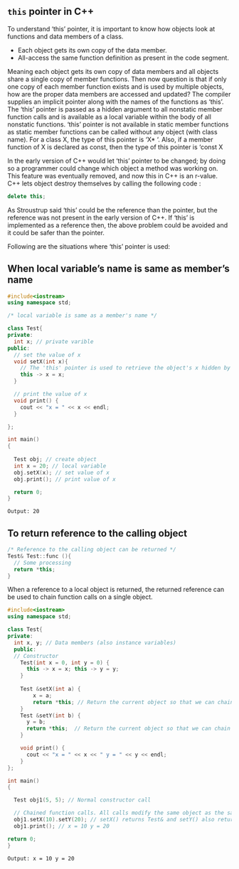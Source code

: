 ## `this` pointer in C++

To understand ‘this’ pointer, it is important to know how objects look at functions and data members of a class.

- Each object gets its own copy of the data member.
- All-access the same function definition as present in the code segment.

Meaning each object gets its own copy of data members and all objects share a single copy of member functions.
Then now question is that if only one copy of each member function exists and is used by multiple objects, how are the proper data members are accessed and updated?
The compiler supplies an implicit pointer along with the names of the functions as ‘this’.
The ‘this’ pointer is passed as a hidden argument to all nonstatic member function calls and is available as a local variable within the body of all nonstatic functions. ‘this’ pointer is not available in static member functions as static member functions can be called without any object (with class name).
For a class X, the type of this pointer is ‘X* ‘. Also, if a member function of X is declared as const, then the type of this pointer is ‘const X 

In the early version of C++ would let ‘this’ pointer to be changed; by doing so a programmer could change which object a method was working on. This feature was eventually removed, and now this in C++ is an r-value.
C++ lets object destroy themselves by calling the following code :

```cpp
delete this;
```

As Stroustrup said ‘this’ could be the reference than the pointer, but the reference was not present in the early version of C++. If ‘this’ is implemented as a reference then, the above problem could be avoided and it could be safer than the pointer.

Following are the situations where ‘this’ pointer is used:
## When local variable’s name is same as member’s name
```cpp
#include<iostream>
using namespace std;

/* local variable is same as a member's name */

class Test{
private:
  int x; // private varible
public:
  // set the value of x
  void setX(int x){
    // The 'this' pointer is used to retrieve the object's x hidden by the local variable 'x'
    this -> x = x;
  }

  // print the value of x 
  void print() { 
    cout << "x = " << x << endl; 
  }

};

int main()
{
  
  Test obj; // create object
  int x = 20; // local variable
  obj.setX(x); // set value of x
  obj.print(); // print value of x

  return 0;
}
```
`Output: 20`

## To return reference to the calling object
```cpp
/* Reference to the calling object can be returned */
Test& Test::func (){
  // Some processing
  return *this;
}
```

When a reference to a local object is returned, the returned reference can be used to chain function calls on a single object.

```cpp
#include<iostream>
using namespace std;

class Test{
private:
  int x, y; // Data members (also instance variables)
  public:
  // Constructor
    Test(int x = 0, int y = 0) {
      this -> x = x; this -> y = y; 
    }
   
    Test &setX(int a) { 
        x = a; 
        return *this; // Return the current object so that we can chain this function call
    }
    Test &setY(int b) { 
      y = b; 
      return *this;  // Return the current object so that we can chain this function call
    }

    void print() { 
      cout << "x = " << x << " y = " << y << endl; 
    }
};

int main()
{

  Test obj1(5, 5); // Normal constructor call

  // Chained function calls. All calls modify the same object as the same object is returned by reference
  obj1.setX(10).setY(20); // setX() returns Test& and setY() also returns Test&
  obj1.print(); // x = 10 y = 20

return 0;
}

```

`Output: x = 10 y = 20`




